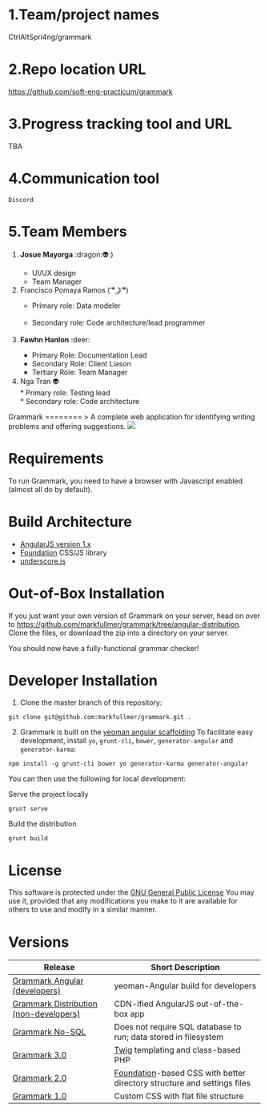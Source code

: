 # 1.Team/project names
  CtrlAltSpri4ng/grammark

# 2.Repo location URL
  https://github.com/soft-eng-practicum/grammark

# 3.Progress tracking tool and URL
  TBA
# 4.Communication tool
    Discord    
# 5.Team Members
<ol>
  <li> <b>Josue Mayorga</b> :dragon:👽:) </li>
    <ul>
      <li>UI/UX design</li>
      <li>Team Manager</li>
    </ul>
  <li> Francisco Pomaya Ramos ( ͡° ͜ʖ ͡°) </li>
    <ul>
    <li> Primary role: Data modeler</li> <br/>
    <li>Secondary role: Code architecture/lead programmer</li> <br/>
    </ul>
 <li>  <b>Fawhn Hanlon</b> :deer:</li>
  <ul type="square">
    <li>Primary Role: Documentation Lead</li>
    <li>Secondary Role: Client Liason </li>
    <li>Tertiary Role: Team Manager </li>
  </ul>
  <li> Nga Tran 👽 <br/> </li>
    * Primary role: Testing lead <br/>
    * Secondary role: Code architecture <br/>
</ol>
Grammark
========
> A complete web application for identifying writing problems and offering suggestions.
<img src="https://github.com/markfullmer/grammark/raw/master/app/images/screenshot.png" />

Requirements
============
To run Grammark, you need to have a browser with Javascript enabled (almost all do by default).

Build Architecture
============
- [AngularJS version 1.x](https://angularjs.org/)
- [Foundation](http://foundation.zurb.com/) CSS/JS library
- [underscore.js](http://underscorejs.org/)

Out-of-Box Installation
=======================
If you just want your own version of Grammark on your server, head on over to https://github.com/markfullmer/grammark/tree/angular-distribution.
Clone the files, or download the zip into a directory on your server.

You should now have a fully-functional grammar checker!

Developer Installation
======================
1. Clone the master branch of this repository:
```
git clone git@github.com:markfullmer/grammark.git .
```
2. Grammark is built on the [yeoman angular scaffolding](https://github.com/yeoman/generator-angular)
To facilitate easy development, install `yo`, `grunt-cli`, `bower`, `generator-angular` and `generator-karma`:
```
npm install -g grunt-cli bower yo generator-karma generator-angular
```
You can then use the following for local development:

Serve the project locally
```
grunt serve
```
Build the distribution
```
grunt build
```

License
=======
This software is protected under the [GNU General Public License](http://www.gnu.org/licenses/gpl.html)
You may use it, provided that any modifications you make to it are available for
others to use and modify in a similar manner.

Versions
========
Release       | Short Description
------------- | -------------
[Grammark Angular (developers)](https://github.com/markfullmer/grammark)  | yeoman-Angular build for developers
[Grammark Distribution (non-developers)](https://github.com/markfullmer/grammark/tree/angular-distribution)  | CDN-ified AngularJS out-of-the-box app
[Grammark No-SQL](https://github.com/markfullmer/grammark/tree/No-SQL)  | Does not require SQL database to run; data stored in filesystem
[Grammark 3.0](https://github.com/markfullmer/grammark/tree/Version-3)  | [Twig](http://twig.sensiolabs.org/) templating and class-based PHP
[Grammark 2.0](https://github.com/markfullmer/grammark/tree/Version-2)  | [Foundation](http://foundation.zurb.com/)-based CSS with better directory structure and settings files
[Grammark 1.0](https://github.com/markfullmer/grammark/tree/Version-1)  | Custom CSS with flat file structure
